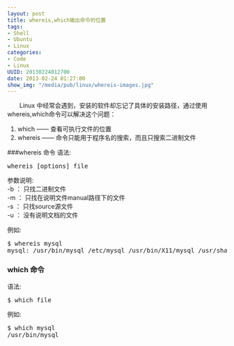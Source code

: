 ```yaml
--- 
layout: post
title: whereis,which输出命令的位置
tags: 
- Shell
- Ubuntu
- Linux
categories:
- Code
- Linux
UUID: 20130224012700
date: 2013-02-24 01:27:00
show_img: "/media/pub/linux/whereis-images.jpg"
---
```


　　Linux 中经常会遇到，安装的软件却忘记了具体的安装路径，通过使用whereis,which命令可以解决这个问题：
<ol>
<li>which —— 查看可执行文件的位置 </li>
<li>whereis —— 命令只能用于程序名的搜索，而且只搜索二进制文件</li>
</ol>

###whereis 命令
语法:
<pre id="bash">
whereis [options] file
</pre>
参数说明:<br>
-b ： 只找二进制文件 <br>
-m ： 只找在说明文件manual路径下的文件 <br>
-s ： 只找source源文件 <br>
-u ： 没有说明文档的文件 <br>

例如:<br>
<pre id="bash">
$ whereis mysql
mysql: /usr/bin/mysql /etc/mysql /usr/bin/X11/mysql /usr/share/man/man1/mysql.1.gz
</pre>

### which 命令
语法:
<pre id="bash">
$ which file
</pre>

例如:
<pre id="bash">
$ which mysql
/usr/bin/mysql
</pre>
